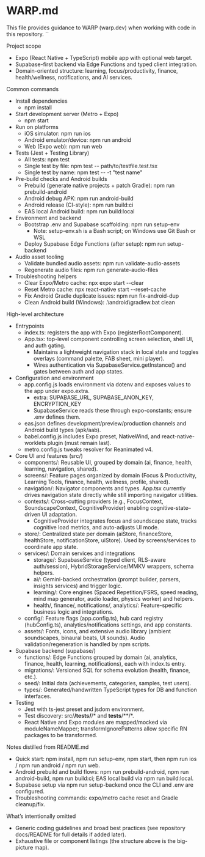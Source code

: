 # WARP.md

This file provides guidance to WARP (warp.dev) when working with code in this repository.
``

Project scope
- Expo (React Native + TypeScript) mobile app with optional web target.
- Supabase-first backend via Edge Functions and typed client integration.
- Domain-oriented structure: learning, focus/productivity, finance, health/wellness, notifications, and AI services.

Common commands
- Install dependencies
  - npm install
- Start development server (Metro + Expo)
  - npm start
- Run on platforms
  - iOS simulator: npm run ios
  - Android emulator/device: npm run android
  - Web (Expo web): npm run web
- Tests (Jest + Testing Library)
  - All tests: npm test
  - Single test by file: npm test -- path/to/testfile.test.tsx
  - Single test by name: npm test -- -t "test name"
- Pre-build checks and Android builds
  - Prebuild (generate native projects + patch Gradle): npm run prebuild-android
  - Android debug APK: npm run android-build
  - Android release (CI-style): npm run build:ci
  - EAS local Android build: npm run build:local
- Environment and backend
  - Bootstrap .env and Supabase scaffolding: npm run setup-env
    - Note: setup-env.sh is a Bash script; on Windows use Git Bash or WSL
  - Deploy Supabase Edge Functions (after setup): npm run setup-backend
- Audio asset tooling
  - Validate bundled audio assets: npm run validate-audio-assets
  - Regenerate audio files: npm run generate-audio-files
- Troubleshooting helpers
  - Clear Expo/Metro cache: npx expo start --clear
  - Reset Metro cache: npx react-native start --reset-cache
  - Fix Android Gradle duplicate issues: npm run fix-android-dup
  - Clean Android build (Windows): .\android\gradlew.bat clean

High-level architecture
- Entrypoints
  - index.ts: registers the app with Expo (registerRootComponent).
  - App.tsx: top-level component controlling screen selection, shell UI, and auth gating.
    - Maintains a lightweight navigation stack in local state and toggles overlays (command palette, FAB sheet, mini player).
    - Wires authentication via SupabaseService.getInstance() and gates between auth and app states.
- Configuration and environment
  - app.config.js loads environment via dotenv and exposes values to the app under expo.extra.
    - extra: SUPABASE_URL, SUPABASE_ANON_KEY, ENCRYPTION_KEY
    - SupabaseService reads these through expo-constants; ensure .env defines them.
  - eas.json defines development/preview/production channels and Android build types (apk/aab).
  - babel.config.js includes Expo preset, NativeWind, and react-native-worklets plugin (must remain last).
  - metro.config.js tweaks resolver for Reanimated v4.
- Core UI and features (src/)
  - components/: Reusable UI, grouped by domain (ai, finance, health, learning, navigation, shared).
  - screens/: Feature pages organized by domain (Focus & Productivity, Learning Tools, finance, health, wellness, profile, shared).
  - navigation/: Navigator components and types. App.tsx currently drives navigation state directly while still importing navigator utilities.
  - contexts/: Cross-cutting providers (e.g., FocusContext, SoundscapeContext, CognitiveProvider) enabling cognitive-state–driven UI adaptation.
    - CognitiveProvider integrates focus and soundscape state, tracks cognitive load metrics, and auto-adjusts UI mode.
  - store/: Centralized state per domain (aiStore, financeStore, healthStore, notificationStore, uiStore). Used by screens/services to coordinate app state.
  - services/: Domain services and integrations
    - storage/: SupabaseService (typed client, RLS-aware auth/session), HybridStorageService/MMKV wrappers, schema helpers.
    - ai/: Gemini-backed orchestration (prompt builder, parsers, insights services) and trigger logic.
    - learning/: Core engines (Spaced Repetition/FSRS, speed reading, mind map generator, audio loader, physics worker) and helpers.
    - health/, finance/, notifications/, analytics/: Feature-specific business logic and integrations.
  - config/: Feature flags (app.config.ts), hub card registry (hubConfig.ts), analytics/notifications settings, and app constants.
  - assets/: Fonts, icons, and extensive audio library (ambient soundscapes, binaural beats, UI sounds). Audio validation/regeneration is handled by npm scripts.
- Supabase backend (supabase/)
  - functions/: Edge Functions grouped by domain (ai, analytics, finance, health, learning, notifications), each with index.ts entry.
  - migrations/: Versioned SQL for schema evolution (health, finance, etc.).
  - seed/: Initial data (achievements, categories, samples, test users).
  - types/: Generated/handwritten TypeScript types for DB and function interfaces.
- Testing
  - Jest with ts-jest preset and jsdom environment.
  - Test discovery: src/**/__tests__/**/* and __tests__/**/*.
  - React Native and Expo modules are mapped/mocked via moduleNameMapper; transformIgnorePatterns allow specific RN packages to be transformed.

Notes distilled from README.md
- Quick start: npm install, npm run setup-env, npm start, then npm run ios / npm run android / npm run web.
- Android prebuild and build flows: npm run prebuild-android, npm run android-build, npm run build:ci; EAS local build via npm run build:local.
- Supabase setup via npm run setup-backend once the CLI and .env are configured.
- Troubleshooting commands: expo/metro cache reset and Gradle cleanup/fix.

What’s intentionally omitted
- Generic coding guidelines and broad best practices (see repository docs/README for full details if added later).
- Exhaustive file or component listings (the structure above is the big-picture map).
